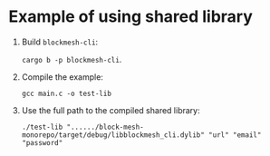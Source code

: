 # Example of using shared library

1. Build `blockmesh-cli`:

   `cargo b -p blockmesh-cli`.
2. Compile the example:

   `gcc main.c -o test-lib`
3. Use the full path to the compiled shared library:

   `./test-lib "....../block-mesh-monorepo/target/debug/libblockmesh_cli.dylib" "url" "email" "password"`
